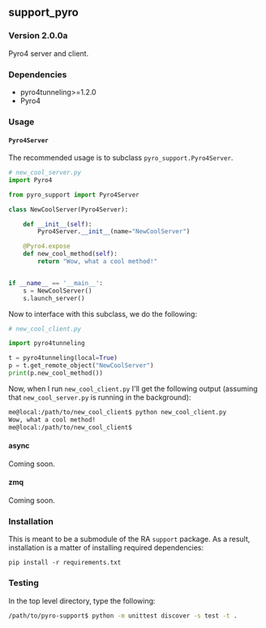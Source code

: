 ## support_pyro
### Version 2.0.0a

Pyro4 server and client.

### Dependencies

- pyro4tunneling>=1.2.0
- Pyro4

### Usage

#### `Pyro4Server`

The recommended usage is to subclass `pyro_support.Pyro4Server`.

```python
# new_cool_server.py
import Pyro4

from pyro_support import Pyro4Server

class NewCoolServer(Pyro4Server):

    def __init__(self):
        Pyro4Server.__init__(name="NewCoolServer")

    @Pyro4.expose
    def new_cool_method(self):
        return "Wow, what a cool method!"


if __name__ == '__main__':
    s = NewCoolServer()
    s.launch_server()
```

Now to interface with this subclass, we do the following:

```python
# new_cool_client.py

import pyro4tunneling

t = pyro4tunneling(local=True)
p = t.get_remote_object("NewCoolServer")
print(p.new_cool_method())
```

Now, when I run `new_cool_client.py` I'll get the following output
(assuming that `new_cool_server.py` is running in the background):

```bash
me@local:/path/to/new_cool_client$ python new_cool_client.py
Wow, what a cool method!
me@local:/path/to/new_cool_client$
```

#### async

Coming soon.

#### zmq

Coming soon.

### Installation

This is meant to be a submodule of the RA `support` package. As a result,
installation is a matter of installing required dependencies:

```
pip install -r requirements.txt
```

### Testing

In the top level directory, type the following:

```bash
/path/to/pyro-support$ python -m unittest discover -s test -t .
```
